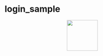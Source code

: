 # login_sample
<div id="header" align="center">
  <img src="https://www.xenonstack.com/" width="100"/>
</div>
